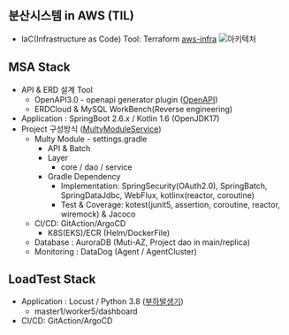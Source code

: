 ## 분산시스템 in AWS (TIL)
- IaC(Infrastructure as Code) Tool: Terraform [aws-infra](https://github.com/GreedTy/terraform-aws-infra)
![아키텍처](https://user-images.githubusercontent.com/35190067/194558779-f4cc36e1-8ccc-4825-8be6-d5ecf347753d.png)
## MSA Stack
- API & ERD 설계 Tool
  - OpenAPI3.0 - openapi generator plugin ([OpenAPI](https://www.openapis.org/))
  - ERDCloud & MySQL WorkBench(Reverse engineering)
- Application : SpringBoot 2.6.x / Kotlin 1.6 (OpenJDK17)
- Project 구성방식 ([MultyModuleService](https://github.com/GreedTy/MultyModuleService))
  - Multy Module - settings.gradle
    - API & Batch
    - Layer
      - core / dao / service
    - Gradle Dependency
      - Implementation: SpringSecurity(OAuth2.0), SpringBatch, SpringDataJdbc, WebFlux, kotlinx(reactor, coroutine)
      - Test & Coverage: kotest(junit5, assertion, coroutine, reactor, wiremock) & Jacoco
  - CI/CD: GitAction/ArgoCD 
    - K8S(EKS)/ECR (Helm/DockerFile)
  - Database : AuroraDB (Muti-AZ, Project dao in main/replica)
  - Monitoring : DataDog (Agent / AgentCluster)
## LoadTest Stack 
- Application : Locust / Python 3.8 ([부하발생기](https://github.com/GreedTy/load-generator))
  - master1/worker5/dashboard
- CI/CD: GitAction/ArgoCD


